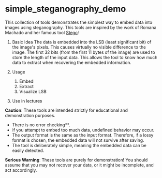 # simple_steganography_demo

This collection of tools demonstrates the simplest way to embed data into images using steganography. This tools are inspired by the work of Romana Machado and her famous tool [Stego][1]!

1) Basic Idea
The data is embedded into the LSB (least significant bit) of the image's pixels. This causes virtually no visible difference to the image. The first 32 bits (from the first 11 bytes of the image) are used to store the length of the input data. This allows the tool to know how much data to extract when recovering the embedded information.

2) Usage
    1) Embed
    2) Extract
    3) Visualize LSB
       
3) Use in lectures

**Caution**:
These tools are intended strictly for educational and demonstration purposes.
- There is no error checking**.
- If you attempt to embed too much data, undefined behavior may occur.
- The output format is the same as the input format. Therefore, if a lossy format is chosen, the embedded data will not survive after saving.
- The tool is deliberately simple, meaning the embedded data can be easily detected.

**Serious Warning**:
These tools are purely for demonstration! You should assume that you may not recover your data, or it might be incomplete, and act accordingly.

[1]: https://ftp.funet.fi/pub/crypt/old/ghost/Stego1a2.Readme
